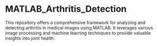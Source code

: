 # MATLAB_Arthritis_Detection
This repository offers a comprehensive framework for analyzing and detecting arthritis in medical images using MATLAB. It leverages various image processing and machine learning techniques to provide valuable insights into joint health.
